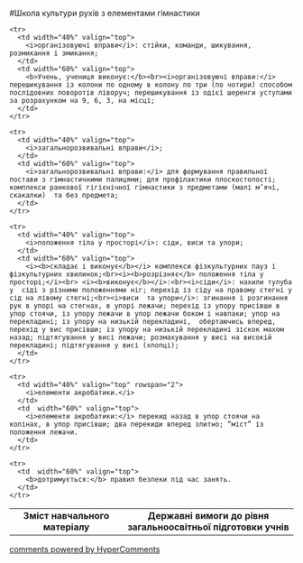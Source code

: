 <div id="hypercomments_widget" class="js-hypercomments-widget invisible"></div>

#Школа культури рухів з елементами гімнастики

<table>
  <body>
    <tr>
      <td width="40%" align="center" valign="top">
        <b>Зміст навчального матеріалу</b>
      </td>
      <td width="60%" align="center" valign="top">
        <b>Державні вимоги до рівня загальноосвітньої підготовки учнів</b>
      </td>
    </tr>

    <tr>
      <td width="40%" valign="top">
        <i>організовуючі вправи</i>: стійки, команди, шикування, розмикання і змикання;
      </td>
      <td width="60%" valign="top">
        <b>Учень, учениця виконує:</b><br><i>організовуючі вправи:</i> перешикування із колони по одному в колону по три (по чотири) способом послідовних поворотів ліворуч; перешикування із одієї шеренги уступами за розрахунком на 9, 6, 3, на місці;
      </td>
    </tr>

    <tr>
      <td width="40%" valign="top">
        <i>загальнорозвивальні вправи</i>;
      </td>
      <td width="60%" valign="top">
        <i>загальнорозвивальні вправи:</i> для формування правильної постави з гімнастичними палицями; для профілактики плоскостопості; комплекси ранкової гігієнічної гімнастики з предметами (малі м’ячі, скакалки)  та без предмета;
      </td>
    </tr>

    <tr>
      <td width="40%" valign="top">
        <i>положення тіла у просторі</i>: сіди, виси та упори;
      </td>
      <td width="60%" valign="top">
        <i><b>складає і виконує</b></i> комплекси фізкультурних пауз і фізкультурних хвилинок;<br><i><b>розрізняє</b> положення тіла у просторі;</i><br> <i><b>виконує</b></i>:<br><i>сіди</i>: нахили тулуба у  сіді з різними положеннями ніг; перехід із сіду на правому стегні у сід на лівому стегні;<br><i>виси  та упори</i>: згинання і розгинання рук в упорі на стегнах, в упорі лежачи; перехід із упору присівши в упор стоячи, із упору лежачи в упор лежачи боком і навпаки; упор на перекладині; із упору на низькій перекладині,  обертаючись вперед, перехід у вис присівши; із упору на низькій перекладині зіскок махом назад; підтягування у висі лежачи; розмахування у висі на високій перекладині; підтягування у висі (хлопці);
      </td>
    </tr>

    <tr>
      <td width="40%" valign="top" rowspan="2">
        <i>елементи акробатики.</i>
      </td>
      <td  width="60%" valign="top">
        <i>елементи акробатики:</i> перекид назад в упор стоячи на колінах, в упор присівши; два перекиди вперед злитно; “міст” із положення лежачи.
      </td>
    </tr>

    <tr>
      <td  width="60%" valign="top">
        <b>дотримується:</b> правил безпеки під час занять.
      </td>
    </tr>
  </body>
</table>


<div class="js-hypercomments-container">
    <a href="http://hypercomments.com" class="hc-link" title="comments widget">comments powered by HyperComments</a>
</div>